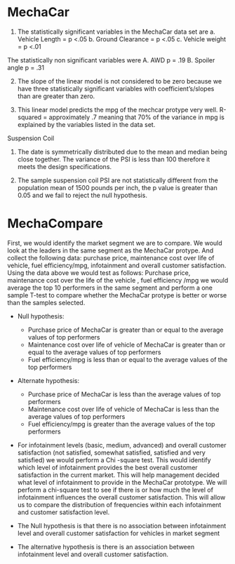 # MechaCar
1. The statistically significant variables in the MechaCar data set are 
a. Vehicle Length = p <.05
b. Ground Clearance  = p <.05
c. Vehicle weight =  p <.01

The statistically non significant variables were 
A. AWD  p = .19
B. Spoiler angle p = .31

2. The slope of the linear model is not considered to be zero because we have three statistically significant variables with coefficient’s/slopes than are greater than zero. 

3. This linear model predicts the mpg of the mechcar protype very well. R-squared = approximately .7 meaning that 70% of the variance in mpg is explained by the variables listed in the data set. 






Suspension Coil
1. The date is symmetrically distributed due to the mean and median being close together. The variance of the PSI is less than 100 therefore it meets the design specifications. 


2. The sample suspension coil PSI are not statistically different from the population mean of 1500 pounds per inch, the p value is greater than 0.05 and we fail to reject the null hypothesis. 

# MechaCompare
First, we would identify the market segment we are to compare. We would look at the leaders in the same segment as the MechaCar protype. And collect the following data: purchase price, maintenance cost over life of vehicle, fuel efficiency/mpg, infotainment and overall customer satisfaction. 
Using the data above we would test as follows: 
Purchase price, maintenance cost over the life of the vehicle , fuel efficiency /mpg we would average the top 10 performers in the same segment and perform a one sample T-test to compare whether the MechaCar protype is better or worse than the samples selected. 

* Null hypothesis: 
	* Purchase price of MechaCar is greater than or equal to the average values of top performers
	* Maintenance cost over life of vehicle of MechaCar is greater than or equal to the average values of top performers
	* Fuel efficiency/mpg is less than or equal to the average values of the top performers
* Alternate hypothesis: 
	* Purchase price of MechaCar is less than the average values of top performers
	* Maintenance cost over life of vehicle of MechaCar is less than the average values of top performers
	* Fuel efficiency/mpg is greater than the average values of the top performers	
	
* For infotainment levels (basic, medium, advanced) and overall customer satisfaction (not satisfied, somewhat satisfied, satisfied and very satisfied) we would perform a Chi -square test. This would identify which level of infotainment provides the best overall customer satisfaction in the current market. This will help management decided what level of infotainment to provide in the MechaCar prototype. We will perform a chi-square test to see if there is or how much the level of infotainment influences the overall customer satisfaction. This will allow us to compare the distribution of frequencies within each infotainment and customer satisfaction level.   
	
* The Null hypothesis is that there is no association between infotainment level and overall customer satisfaction for vehicles in market segment 
* The alternative hypothesis is there is an association between infotainment level and overall customer satisfaction. 
